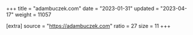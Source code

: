 +++
title = "adambuczek.com"
date = "2023-01-31"
updated = "2023-04-17"
weight = 11057

[extra]
source = "https://adambuczek.com"
ratio = 27
size = 11
+++
